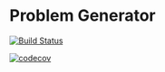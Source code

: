 # Problem Generator

[![Build Status](https://travis-ci.org/reflexdemon/problem-generateor.svg?branch=master)](https://travis-ci.org/reflexdemon/problem-generateor)


[![codecov](https://codecov.io/gh/reflexdemon/problem-generateor/branch/master/graph/badge.svg)](https://codecov.io/gh/reflexdemon/problem-generateor)

